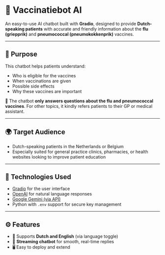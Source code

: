 # 💉 Vaccinatiebot AI

An easy-to-use AI chatbot built with **Gradio**, designed to provide **Dutch-speaking patients** with accurate and friendly information about the **flu (griepprik)** and **pneumococcal (pneumokokkenprik)** vaccines.

---

## 🎯 Purpose

This chatbot helps patients understand:
- Who is eligible for the vaccines
- When vaccinations are given
- Possible side effects
- Why these vaccines are important

🛑 The chatbot **only answers questions about the flu and pneumococcal vaccines**. For other topics, it kindly refers patients to their GP or medical assistant.

---

## 🌍 Target Audience

- Dutch-speaking patients in the Netherlands or Belgium
- Especially suited for general practice clinics, pharmacies, or health websites looking to improve patient education

---

## 🧠 Technologies Used

- [Gradio](https://www.gradio.app/) for the user interface
- [OpenAI](https://platform.openai.com/) for natural language responses
- [Google Gemini (via API)](https://ai.google.dev/)
- Python with `.env` support for secure key management

---

## ⚙️ Features

- 🧾 Supports **Dutch and English** (via language toggle)
- 🔄 **Streaming chatbot** for smooth, real-time replies
- 🖥️ Easy to deploy and extend


